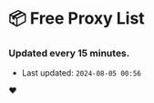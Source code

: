 # :package: Free Proxy List
### Updated every 15 minutes.

- Last updated: `2024-08-05 00:56`

:heart:
